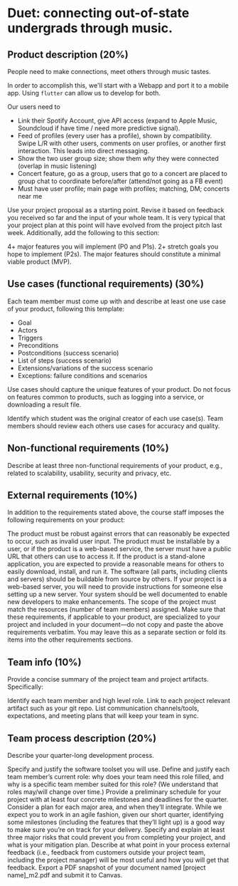 # Duet: connecting out-of-state undergrads through music.

## Product description (20%)
People need to make connections, meet others through music tastes.

In order to accomplish this, we'll start with a Webapp and port it to a mobile app. Using `flutter` can allow us to develop for both.

Our users need to
* Link their Spotify Account, give API access (expand to Apple Music, Soundcloud if have time / need more predictive signal).
* Feed of profiles (every user has a profile), shown by compatibility. Swipe L/R with other users, comments on user profiles, or another first interaction. This leads into direct messaging.
* Show the two user group size; show them *why* they were connected (overlap in music listening)
* Concert feature, go as a group, users that go to a concert are placed to group chat to coordinate before/after (attend/not going as a FB event)
* Must have user profile; main page with profiles; matching, DM; concerts near me

Use your project proposal as a starting point. Revise it based on feedback you received so far and the input of your whole team. It is very typical that your project plan at this point will have evolved from the project pitch last week. Additionally, add the following to this section:


4+ major features you will implement (P0 and P1s).
2+ stretch goals you hope to implement (P2s).
The major features should constitute a minimal viable product (MVP).

## Use cases (functional requirements) (30%)
Each team member must come up with and describe at least one use case of your product, following this template:

* Goal
* Actors
* Triggers
* Preconditions
* Postconditions (success scenario)
* List of steps (success scenario)
* Extensions/variations of the success scenario
* Exceptions: failure conditions and scenarios

Use cases should capture the unique features of your product. Do not focus on features common to products, such as logging into a service, or downloading a result file.

Identify which student was the original creator of each use case(s). Team members should review each others use cases for accuracy and quality.

## Non-functional requirements (10%)
Describe at least three non-functional requirements of your product, e.g., related to scalability, usability, security and privacy, etc.

## External requirements (10%)
In addition to the requirements stated above, the course staff imposes the following requirements on your product:

The product must be robust against errors that can reasonably be expected to occur, such as invalid user input.
The product must be installable by a user, or if the product is a web-based service, the server must have a public URL that others can use to access it. If the product is a stand-alone application, you are expected to provide a reasonable means for others to easily download, install, and run it.
The software (all parts, including clients and servers) should be buildable from source by others. If your project is a web-based server, you will need to provide instructions for someone else setting up a new server. Your system should be well documented to enable new developers to make enhancements.
The scope of the project must match the resources (number of team members) assigned.
Make sure that these requirements, if applicable to your product, are specialized to your project and included in your document—do not copy and paste the above requirements verbatim. You may leave this as a separate section or fold its items into the other requirements sections.

## Team info (10%)
Provide a concise summary of the project team and project artifacts. Specifically:

Identify each team member and high level role.
Link to each project relevant artifact such as your git repo.
List communication channels/tools, expectations, and meeting plans that will keep your team in sync.

## Team process description (20%)
Describe your quarter-long development process.

Specify and justify the software toolset you will use.
Define and justify each team member’s current role: why does your team need this role filled, and why is a specific team member suited for this role? (We understand that roles may/will change over time.)
Provide a preliminary schedule for your project with at least four concrete milestones and deadlines for the quarter. Consider a plan for each major area, and when they’ll integrate. While we expect you to work in an agile fashion, given our short quarter, identifying some milestones (including the features that they’ll light up) is a good way to make sure you’re on track for your delivery.
Specify and explain at least three major risks that could prevent you from completing your project, and what is your mitigation plan.
Describe at what point in your process external feedback (i.e., feedback from customers outside your project team, including the project manager) will be most useful and how you will get that feedback.
Export a PDF snapshot of your document named [project name]_m2.pdf and submit it to Canvas.
